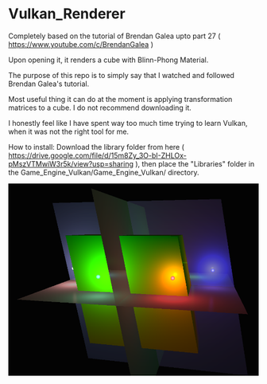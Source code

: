 # Vulkan_Renderer

Completely based on the tutorial of Brendan Galea upto part 27 ( https://www.youtube.com/c/BrendanGalea )

Upon opening it, it renders a cube with Blinn-Phong Material.

The purpose of this repo is to simply say that I watched and followed Brendan Galea's tutorial.

Most useful thing it can do at the moment is applying transformation matrices to a cube.
I do not recommend downloading it.

I honestly feel like I have spent way too much time trying to learn Vulkan, when it was not the right tool for me.

How to install: 
Download the library folder from here ( https://drive.google.com/file/d/15m8Zy_3O-bI-ZHLOx-pMszVTMwiW3r5k/view?usp=sharing ), then place the "Libraries" folder in the Game_Engine_Vulkan/Game_Engine_Vulkan/ directory.

<div class="row">
  <img src="Capture10.PNG?raw=true" width="800">
</div>
